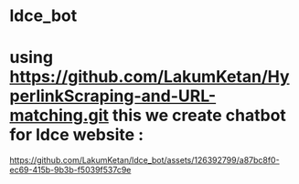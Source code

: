 # ldce_bot

# using https://github.com/LakumKetan/HyperlinkScraping-and-URL-matching.git this we create chatbot for ldce website :

https://github.com/LakumKetan/ldce_bot/assets/126392799/a87bc8f0-ec69-415b-9b3b-f5039f537c9e

